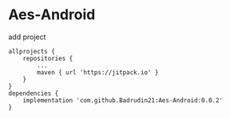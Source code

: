 # Aes-Android


add project

	allprojects {
		repositories {
			...
			maven { url 'https://jitpack.io' }
		}
	}
	dependencies {
		implementation 'com.github.Badrudin21:Aes-Android:0.0.2'
	}
